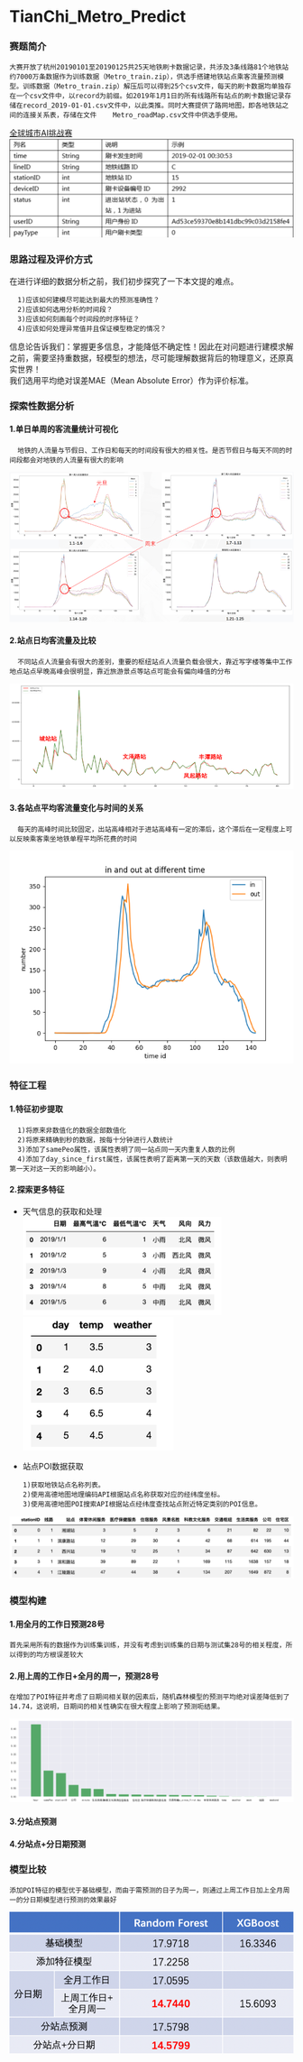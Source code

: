 # TianChi_Metro_Predict

### 赛题简介

    大赛开放了杭州20190101至20190125共25天地铁刷卡数据记录，共涉及3条线路81个地铁站约7000万条数据作为训练数据（Metro_train.zip），供选手搭建地铁站点乘客流量预测模型。训练数据（Metro_train.zip）解压后可以得到25个csv文件，每天的刷卡数据均单独存在一个csv文件中，以record为前缀。如2019年1月1日的所有线路所有站点的刷卡数据记录存储在record_2019-01-01.csv文件中，以此类推。同时大赛提供了路网地图，即各地铁站之间的连接关系表，存储在文件    Metro_roadMap.csv文件中供选手使用。
[全球城市AI挑战赛](https://tianchi.aliyun.com/competition/entrance/231708/introduction)
![](pic/data.png)

### 思路过程及评价方式
在进行详细的数据分析之前，我们初步探究了一下本文提的难点。
  
      1)应该如何建模尽可能达到最大的预测准确性？
      2)应该如何选用分析的时间段？
      3)应该如何刻画每个时间段的时序特征？
      4)应该如何处理异常值并且保证模型稳定的情况？
信息论告诉我们：掌握更多信息，才能降低不确定性！因此在对问题进行建模求解之前，需要坚持重数据，轻模型的想法，尽可能理解数据背后的物理意义，还原真实世界！<br>
我们选用平均绝对误差MAE（Mean Absolute Error）作为评价标准。
      
### 探索性数据分析
#### 1.单日单周的客流量统计可视化
      地铁的人流量与节假日、工作日和每天的时间段有很大的相关性。是否节假日与每天不同的时间段都会对地铁的人流量有很大的影响
![](pic/2.png)
#### 2.站点日均客流量及比较
      不同站点人流量会有很大的差别，重要的枢纽站点人流量负载会很大，靠近写字楼等集中工作地点站点早晚高峰会很明显，靠近旅游景点等站点可能会有偏向峰值的分布
![](pic/3.png)
#### 3.各站点平均客流量变化与时间的关系
      每天的高峰时间比较固定，出站高峰相对于进站高峰有一定的滞后，这个滞后在一定程度上可以反映乘客乘坐地铁单程平均所花费的时间
![](pic/4.png)

### 特征工程
#### 1.特征初步提取
      1)将原来非数值化的数据全部数值化
      2)将原来精确到秒的数据，按每十分钟进行人数统计
      3)添加了samePeo属性，该属性表明了同一站点同一天内重复人数的比例
      4)添加了day_since_first属性，该属性表明了距离第一天的天数（该数值越大，则表明第一天对这一天的影响越小）。
#### 2.探索更多特征
* 天气信息的获取和处理<br>
![](pic/5.png) 
![](pic/6.png)
* 站点POI数据获取<br>

      1)获取地铁站点名称列表。
      2)使用高德地图地理编码API根据站点名称获取对应的经纬度坐标。
      3)使用高德地图POI搜索API根据站点经纬度查找站点附近特定类别的POI信息。
![](pic/7.png)

### 模型构建
#### 1.用全月的工作日预测28号
    首先采用所有的数据作为训练集训练，并没有考虑到训练集的日期与测试集28号的相关程度，所以得到的均方根误差较大
#### 2.用上周的工作日+全月的周一，预测28号
    在增加了POI特征并考虑了日期间相关联的因素后，随机森林模型的预测平均绝对误差降低到了14.74，这说明，日期间的相关性确实在很大程度上影响了预测呃结果。
![](pic/8.png)
#### 3.分站点预测
#### 4.分站点+分日期预测

### 模型比较
    添加POI特征的模型优于基础模型，而由于需预测的日子为周一，则通过上周工作日加上全月周一的分日期模型进行预测的效果最好
![](pic/9.png)




